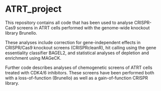 # ATRT_project

This repository contains all code that has been used to analyse CRISPR-Cas9 screens in ATRT cells performed with the genome-wide knockout library Brunello.

These analyses include correction for gene-independent effects in CRISPR/Cas9 knockout screens (CRISPRcleanR), hit calling using the gene essentiality classifier BAGEL2, and statistical analyses of depletion and enrichment using MAGeCK.

Further code describes analyses of chemogenetic screens of ATRT cells treated with CDK4/6 inhibitors. These screens have been performed both with a loss-of-function (Brunello) as well as a gain-of-function CRISPR library.
